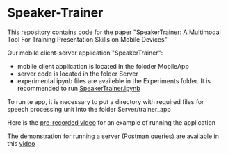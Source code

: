 # Speaker-Trainer
This repository contains code for the paper "SpeakerTrainer: A Multimodal Tool For Training Presentation Skills on Mobile Devices"

Our mobile client-server application "SpeakerTrainer":
- mobile client application is located in the foloder MobileApp
- server code is located in the folder Server
- experimental ipynb files are availeble in the Experiments folder. It is recommended to run [SpeakerTrainer.ipynb](Experiments/SpeakerTrainer.ipynb)

To run te app, it is necessary to put a directory with required files for speech processing unit into the folder Server/trainer_app

Here is the [pre-recorded video](https://drive.google.com/file/d/1hUK07LR7muuMa8ucsuX_14XACEoE3KYQ/view?usp=sharing) for an example of running the application

The demonstration for running a server (Postman queries) are available in this [video](https://drive.google.com/file/d/1sakZDn3aIhQmJ5ygBBQWxbMcCITNDq6U/view?usp=sharing)
